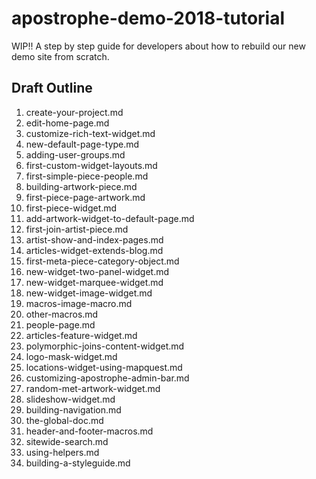 # apostrophe-demo-2018-tutorial
WIP!! A step by step guide for developers about how to rebuild our new demo site from scratch.

## Draft Outline

1. create-your-project.md
2. edit-home-page.md
3. customize-rich-text-widget.md
4. new-default-page-type.md
5. adding-user-groups.md
6. first-custom-widget-layouts.md
7. first-simple-piece-people.md
8. building-artwork-piece.md
9. first-piece-page-artwork.md
10. first-piece-widget.md
11. add-artwork-widget-to-default-page.md
12. first-join-artist-piece.md
13. artist-show-and-index-pages.md
14. articles-widget-extends-blog.md
15. first-meta-piece-category-object.md
16. new-widget-two-panel-widget.md
17. new-widget-marquee-widget.md
18. new-widget-image-widget.md
19. macros-image-macro.md
20. other-macros.md
21. people-page.md
22. articles-feature-widget.md
23. polymorphic-joins-content-widget.md
24. logo-mask-widget.md
25. locations-widget-using-mapquest.md
26. customizing-apostrophe-admin-bar.md
27. random-met-artwork-widget.md
28. slideshow-widget.md
29. building-navigation.md
30. the-global-doc.md
31. header-and-footer-macros.md
32. sitewide-search.md
33. using-helpers.md
34. building-a-styleguide.md
